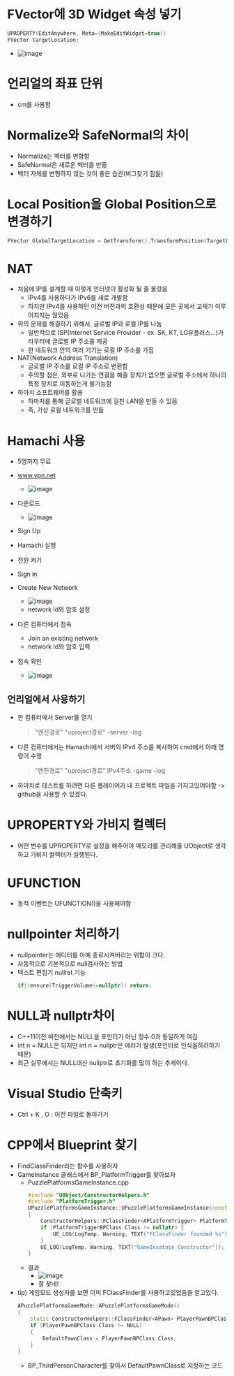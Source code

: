 # FVector에 3D Widget 속성 넣기
``` C++
UPROPERTY(EditAnywhere, Meta=(MakeEditWidget=true))
FVector targetLocation;
```
- ![image](https://user-images.githubusercontent.com/11372675/205005657-cca8479f-8d65-4ec5-ba0b-5fd4332cccf6.png)

# 언리얼의 좌표 단위
- cm를 사용함

# Normalize와 SafeNormal의 차이
- Normalize는 벡터를 변형함
- SafeNormal은 새로운 벡터를 만듦
- 벡터 자체를 변형하지 않는 것이 좋은 습관(버그찾기 힘듦)

# Local Position을 Global Position으로 변경하기
``` C++
FVector GlobalTargetLocation = GetTransform().TransformPosition(TargetLocation);
```

# NAT
- 처음에 IP를 설계할 때 이렇게 인터넷이 활성화 될 줄 몰랐음
    - IPv4를 사용하다가 IPv6를 새로 개발함
    - 하지만 IPv4를 사용하던 이전 버전과의 호환성 때문에 모든 곳에서 교체가 이루어지지는 않았음
- 위의 문제를 해결하기 위해서, 글로벌 IP와 로컬 IP를 나눔
    - 일반적으로 ISP(Internet Service Provider - ex. SK, KT, LG유플러스...)가 라우터에 글로벌 IP 주소를 제공
    - 한 네트워크 안의 여러 기기는 로컬 IP 주소를 가짐
- NAT(Network Address Translation)
    - 글로벌 IP 주소를 로컬 IP 주소로 변환함
    - 주의할 점은, 외부로 나가는 연결을 해줄 장치가 없으면 글로벌 주소에서 하나의 특정 장치로 이동하는게 불가능함
- 하마치 소프트웨어를 활용
    - 하마치를 통해 글로벌 네트워크에 걸친 LAN을 만들 수 있음
    - 즉, 가상 로컬 네트워크를 만듦

# Hamachi 사용
- 5명까지 무료

- www.vpn.net
    - ![image](https://user-images.githubusercontent.com/11372675/205015839-084d62ec-1ca8-4ef7-8dc9-7ec72cec1799.png)
- 다운로드
    - ![image](https://user-images.githubusercontent.com/11372675/205015746-b1a003cc-4e95-4034-8e8d-a6c441cb8283.png)
- Sign Up
- Hamachi 실행
- 전원 켜기
- Sign in
- Create New Network
    - ![image](https://user-images.githubusercontent.com/11372675/205016201-99484ea2-0cf2-4ae0-b4b0-c829b5fb8894.png)
    - network Id와 암호 설정
- 다른 컴퓨터에서 접속
    - Join an existing network
    - network Id와 암호 입력
- 접속 확인
    - ![image](https://user-images.githubusercontent.com/11372675/205017038-53bc82b2-2da8-4f68-93fd-174ffcb929ea.png)

## 언리얼에서 사용하기
- 한 컴퓨터에서 Server를 열기
    > "엔진경로" "uproject경로" -server -log
- 다른 컴퓨터에서는 Hamachi에서 서버의 IPv4 주소를 복사하여 cmd에서 아래 명령어 수행
    > "엔진경로" "uproject경로" IPv4주소 -game -log
- 하마치로 테스트를 하려면 다른 플레이어가 내 프로젝트 파일을 가지고있어야함 -> github을 사용할 수 있겠다.

# UPROPERTY와 가비지 컬렉터
- 어떤 변수를 UPROPERTY로 설정을 해주어야 메모리를 관리해줄 UObject로 생각하고 가비지 컬렉터가 실행된다.

# UFUNCTION
- 동적 이벤트는 UFUNCTION()을 사용해야함


# nullpointer 처리하기
- nullpointer는 에디터를 아예 종료시켜버리는 위험이 크다.
- 자동적으로 기본적으로 null검사하는 방법
- 텍스트 편집기 nullret 기능
    ``` C++
    if(!ensure(TriggerVolume!=nullptr)) return;
    ```
# NULL과 nullptr차이
- C++11이전 버전에서는 NULL을 포인터가 아닌 정수 0과 동일하게 여김
- int n = NULL은 되지만 int n = nullptr은 에러가 발생(포인터로 인식을하려하기 때문)
- 최근 실무에서는 NULL대신 nullptr로 초기화를 많이 하는 추세이다.

# Visual Studio 단축키
- Ctrl + K , O : 이전 파일로 돌아가기

# CPP에서 Blueprint 찾기
- FindClassFinder라는 함수를 사용하자
- GameInstance 클래스에서 BP_PlatformTrigger를 찾아보자
    - PuzzlePlatformsGameInstance.cpp
        ``` C++
        #include "UObject/ConstructorHelpers.h"
        #include "PlatformTrigger.h"
        UPuzzlePlatformsGameInstance::UPuzzlePlatformsGameInstance(const FObjectInitializer& ObjectInitializer)
        {
            ConstructorHelpers::FClassFinder<APlatformTrigger> PlatformTriggerBPClass(TEXT("/Game/PuzzlePlatforms/BP_PlatformTrigger"));
            if (PlatformTriggerBPClass.Class != nullptr) {
                UE_LOG(LogTemp, Warning, TEXT("FClassFinder founded %s"), *PlatformTriggerBPClass.Class->GetName());
            }
            UE_LOG(LogTemp, Warning, TEXT("GameInsatnce Constructor"));
        }
        ```
    - 결과
        - ![image](https://user-images.githubusercontent.com/11372675/205316554-1c4f2129-47df-4093-a352-aaa40e8f4441.png)
        - 잘 찾네!
- tip) 게임모드 생성자를 보면 이미 FClassFinder를  사용하고있었음을 알고있다.
    ``` C++
    APuzzlePlatformsGameMode::APuzzlePlatformsGameMode()
    {
        static ConstructorHelpers::FClassFinder<APawn> PlayerPawnBPClass(TEXT("/Game/ThirdPerson/Blueprints/BP_ThirdPersonCharacter"));
        if (PlayerPawnBPClass.Class != NULL)
        {
            DefaultPawnClass = PlayerPawnBPClass.Class;
        }
    }
    ```
    - BP_ThirdPersonCharacter를 찾아서 DefaultPawnClass로 지정하는 코드
